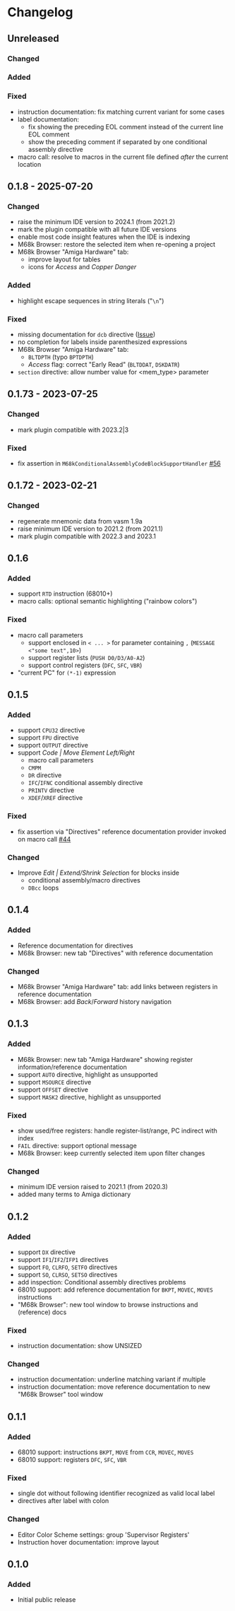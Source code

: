 # Changelog

## Unreleased

### Changed

### Added

### Fixed

- instruction documentation: fix matching current variant for some cases
- label documentation: 
  - fix showing the preceding EOL comment instead of the current line EOL comment 
  - show the preceding comment if separated by one conditional assembly directive
- macro call: resolve to macros in the current file defined _after_ the current location

## 0.1.8 - 2025-07-20

### Changed

- raise the minimum IDE version to 2024.1 (from 2021.2)
- mark the plugin compatible with all future IDE versions
- enable most code insight features when the IDE is indexing
- M68k Browser: restore the selected item when re-opening a project
- M68k Browser "Amiga Hardware" tab: 
  - improve layout for tables
  - icons for _Access_ and _Copper Danger_

### Added

- highlight escape sequences in string literals ("`\n`")

### Fixed

- missing documentation for `dcb` directive ([Issue](https://github.com/prb28/m68k-instructions-documentation/pull/27))
- no completion for labels inside parenthesized expressions
- M68k Browser "Amiga Hardware" tab:
  - `BLTDPTH` (typo `BPTDPTH`)
  - _Access_ flag: correct "Early Read" (`BLTDDAT`, `DSKDATR`)
- `section` directive: allow number value for <mem_type> parameter

## 0.1.73 - 2023-07-25

### Changed

- mark plugin compatible with 2023.2|3

### Fixed

- fix assertion in `M68kConditionalAssemblyCodeBlockSupportHandler` [#56](../../issues/56)

## 0.1.72 - 2023-02-21

### Changed

- regenerate mnemonic data from vasm 1.9a
- raise minimum IDE version to 2021.2 (from 2021.1)
- mark plugin compatible with 2022.3 and 2023.1

## 0.1.6

### Added

- support `RTD` instruction (68010+)
- macro calls: optional semantic highlighting ("rainbow colors")

### Fixed

- macro call parameters
  - support enclosed in `< ... >` for parameter containing `,` (`MESSAGE <"some text",10>`)
  - support register lists (`PUSH D0/D3/A0-A2`)
  - support control registers (`DFC`, `SFC`, `VBR`)
- "current PC" for `(*-1)` expression

## 0.1.5

### Added

- support `CPU32` directive
- support `FPU` directive
- support `OUTPUT` directive
- support _Code | Move Element Left/Right_
  - macro call parameters
  - `CMPM`
  - `DR` directive
  - `IFC`/`IFNC` conditional assembly directive
  - `PRINTV` directive
  - `XDEF`/`XREF` directive

### Fixed

- fix assertion via "Directives" reference documentation provider invoked on macro call [#44](https://github.com/YannCebron/m68kplugin/issues/44)

### Changed

- Improve _Edit | Extend/Shrink Selection_ for blocks inside
  - conditional assembly/macro directives
  - `DBcc` loops

## 0.1.4

### Added

- Reference documentation for directives
- M68k Browser: new tab "Directives" with reference documentation

### Changed

- M68k Browser "Amiga Hardware" tab: add links between registers in reference documentation
- M68k Browser: add _Back_/_Forward_ history navigation

## 0.1.3

### Added

- M68k Browser: new tab "Amiga Hardware" showing register information/reference documentation
- support `AUTO` directive, highlight as unsupported
- support `MSOURCE` directive
- support `OFFSET` directive
- support `MASK2` directive, highlight as unsupported

### Fixed

- show used/free registers: handle register-list/range, PC indirect with index
- `FAIL` directive: support optional message
- M68k Browser: keep currently selected item upon filter changes

### Changed

- minimum IDE version raised to 2021.1 (from 2020.3)
- added many terms to Amiga dictionary

## 0.1.2

### Added

- support `DX` directive
- support `IF1`/`IF2`/`IFP1` directives
- support `FO`, `CLRFO`, `SETFO` directives
- support `SO`, `CLRSO`, `SETSO` directives
- add inspection: Conditional assembly directives problems
- 68010 support: add reference documentation for `BKPT`, `MOVEC`, `MOVES` instructions
- "M68k Browser": new tool window to browse instructions and (reference) docs

### Fixed

- instruction documentation: show UNSIZED

### Changed

- instruction documentation: underline matching variant if multiple
- instruction documentation: move reference documentation to new "M68k Browser" tool window

## 0.1.1

### Added

- 68010 support: instructions `BKPT`, `MOVE` from `CCR`, `MOVEC`, `MOVES`
- 68010 support: registers `DFC`, `SFC`, `VBR`

### Fixed

- single dot without following identifier recognized as valid local label
- directives after label with colon

### Changed

- Editor Color Scheme settings: group 'Supervisor Registers'
- Instruction hover documentation: improve layout

## 0.1.0

### Added

- Initial public release
